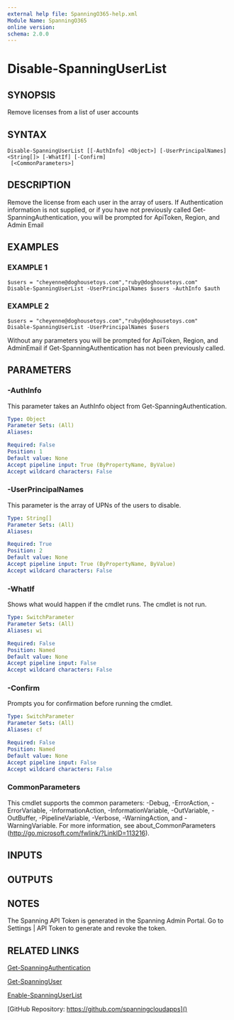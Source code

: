 ```yaml
---
external help file: SpanningO365-help.xml
Module Name: SpanningO365
online version:
schema: 2.0.0
---
```


# Disable-SpanningUserList

## SYNOPSIS
Remove licenses from a list of user accounts

## SYNTAX

```
Disable-SpanningUserList [[-AuthInfo] <Object>] [-UserPrincipalNames] <String[]> [-WhatIf] [-Confirm]
 [<CommonParameters>]
```

## DESCRIPTION
Remove the license from each user in the array of users.
If Authentication information is not supplied, or if you have not previously called Get-SpanningAuthentication, you will be prompted for ApiToken, Region, and Admin Email

## EXAMPLES

### EXAMPLE 1
```
$users = "cheyenne@doghousetoys.com","ruby@doghousetoys.com"
Disable-SpanningUserList -UserPrincipalNames $users -AuthInfo $auth
```

### EXAMPLE 2
```
$users = "cheyenne@doghousetoys.com","ruby@doghousetoys.com"
Disable-SpanningUserList -UserPrincipalNames $users
```

Without any parameters you will be prompted for ApiToken, Region, and AdminEmail if Get-SpanningAuthentication has not been previously called.

## PARAMETERS

### -AuthInfo
This parameter takes an AuthInfo object from Get-SpanningAuthentication.

```yaml
Type: Object
Parameter Sets: (All)
Aliases:

Required: False
Position: 1
Default value: None
Accept pipeline input: True (ByPropertyName, ByValue)
Accept wildcard characters: False
```

### -UserPrincipalNames
This parameter is the array of UPNs of the users to disable.

```yaml
Type: String[]
Parameter Sets: (All)
Aliases:

Required: True
Position: 2
Default value: None
Accept pipeline input: True (ByPropertyName, ByValue)
Accept wildcard characters: False
```

### -WhatIf
Shows what would happen if the cmdlet runs.
The cmdlet is not run.

```yaml
Type: SwitchParameter
Parameter Sets: (All)
Aliases: wi

Required: False
Position: Named
Default value: None
Accept pipeline input: False
Accept wildcard characters: False
```

### -Confirm
Prompts you for confirmation before running the cmdlet.

```yaml
Type: SwitchParameter
Parameter Sets: (All)
Aliases: cf

Required: False
Position: Named
Default value: None
Accept pipeline input: False
Accept wildcard characters: False
```

### CommonParameters
This cmdlet supports the common parameters: -Debug, -ErrorAction, -ErrorVariable, -InformationAction, -InformationVariable, -OutVariable, -OutBuffer, -PipelineVariable, -Verbose, -WarningAction, and -WarningVariable. For more information, see about_CommonParameters (http://go.microsoft.com/fwlink/?LinkID=113216).

## INPUTS

## OUTPUTS

## NOTES
The Spanning API Token is generated in the Spanning Admin Portal.
Go to Settings | API Token to generate and revoke the token.

## RELATED LINKS

[Get-SpanningAuthentication]()

[Get-SpanningUser]()

[Enable-SpanningUserList]()

[GitHub Repository: https://github.com/spanningcloudapps]()

